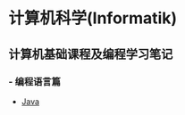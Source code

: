 # 计算机科学(Informatik)

## 计算机基础课程及编程学习笔记  
### - 编程语言篇  
   - [Java](https://github.com/InSuLaTi0N/Informatik/tree/master/JavaLerning)
